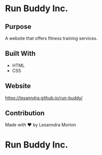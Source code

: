 
# Run Buddy Inc.

## Purpose
A website that offers fitness training services.

## Built With
* HTML
* CSS

## Website
https://lesanndra.github.io/run-buddy/

## Contribution
Made with ❤️ by Lesanndra Morton

# Run Buddy Inc.
